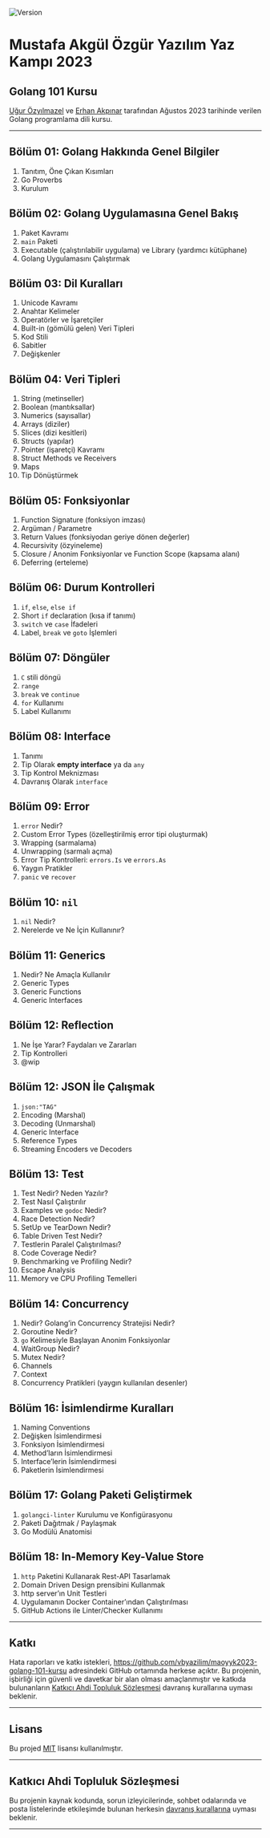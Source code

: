 ![Version](https://img.shields.io/badge/version-0.0.0-orange.svg?style=for-the-badge)

# Mustafa Akgül Özgür Yazılım Yaz Kampı 2023

## Golang 101 Kursu

[Uğur Özyılmazel][vigo] ve [Erhan Akpınar][erhan] tarafından Ağustos 2023 tarihinde verilen
Golang programlama dili kursu.

---

## Bölüm 01: Golang Hakkında Genel Bilgiler

1. Tanıtım, Öne Çıkan Kısımları
1. Go Proverbs
1. Kurulum

## Bölüm 02: Golang Uygulamasına Genel Bakış

1. Paket Kavramı
1. `main` Paketi
1. Executable (çalıştırılabilir uygulama) ve Library (yardımcı kütüphane)
1. Golang Uygulamasını Çalıştırmak

## Bölüm 03: Dil Kuralları

1. Unicode Kavramı
1. Anahtar Kelimeler
1. Operatörler ve İşaretçiler
1. Built-in (gömülü gelen) Veri Tipleri
1. Kod Stili
1. Sabitler
1. Değişkenler

## Bölüm 04: Veri Tipleri

1. String (metinseller)
1. Boolean (mantıksallar)
1. Numerics (sayısallar)
1. Arrays (diziler)
1. Slices (dizi kesitleri)
1. Structs (yapılar)
1. Pointer (işaretçi) Kavramı
1. Struct Methods ve Receivers
1. Maps
1. Tip Dönüştürmek

## Bölüm 05: Fonksiyonlar

1. Function Signature (fonksiyon imzası)
1. Argüman / Parametre
1. Return Values (fonksiyodan geriye dönen değerler)
1. Recursivity (özyineleme)
1. Closure / Anonim Fonksiyonlar ve Function Scope (kapsama alanı)
1. Deferring (erteleme)

## Bölüm 06: Durum Kontrolleri

1. `if`, `else`, `else if`
1. Short `if` declaration (kısa if tanımı)
1. `switch` ve `case` İfadeleri
1. Label, `break` ve `goto` İşlemleri

## Bölüm 07: Döngüler

1. `C` stili döngü
1. `range`
1. `break` ve `continue`
1. `for` Kullanımı
1. Label Kullanımı

## Bölüm 08: Interface

1. Tanımı
1. Tip Olarak **empty interface** ya da `any`
1. Tip Kontrol Meknizması
1. Davranış Olarak `interface`

## Bölüm 09: Error

1. `error` Nedir?
1. Custom Error Types (özelleştirilmiş error tipi oluşturmak)
1. Wrapping (sarmalama)
1. Unwrapping (sarmalı açma)
1. Error Tip Kontrolleri: `errors.Is` ve `errors.As`
1. Yaygın Pratikler
1. `panic` ve `recover`

## Bölüm 10: `nil`

1. `nil` Nedir?
1. Nerelerde ve Ne İçin Kullanınır?

## Bölüm 11: Generics

1. Nedir? Ne Amaçla Kullanılır
1. Generic Types
1. Generic Functions
1. Generic Interfaces

## Bölüm 12: Reflection

1. Ne İşe Yarar? Faydaları ve Zararları
1. Tip Kontrolleri
1. @wip

## Bölüm 12: JSON İle Çalışmak

1. `json:"TAG"`
1. Encoding (Marshal)
1. Decoding (Unmarshal)
1. Generic Interface
1. Reference Types
1. Streaming Encoders ve Decoders

## Bölüm 13: Test

1. Test Nedir? Neden Yazılır?
1. Test Nasıl Çalıştırılır
1. Examples ve `godoc` Nedir?
1. Race Detection Nedir?
1. SetUp ve TearDown Nedir?
1. Table Driven Test Nedir?
1. Testlerin Paralel Çalıştırılması?
1. Code Coverage Nedir?
1. Benchmarking ve Profiling Nedir?
1. Escape Analysis
1. Memory ve CPU Profiling Temelleri

## Bölüm 14: Concurrency

1. Nedir? Golang’in Concurrency Stratejisi Nedir?
1. Goroutine Nedir?
1. `go` Kelimesiyle Başlayan Anonim Fonksiyonlar
1. WaitGroup Nedir?
1. Mutex Nedir?
1. Channels
1. Context
1. Concurrency Pratikleri (yaygın kullanılan desenler)

## Bölüm 16: İsimlendirme Kuralları

1. Naming Conventions
1. Değişken İsimlendirmesi
1. Fonksiyon İsimlendirmesi
1. Method’ların İsimlendirmesi
1. Interface’lerin İsimlendirmesi
1. Paketlerin İsimlendirmesi

## Bölüm 17: Golang Paketi Geliştirmek

1. `golangci-linter` Kurulumu ve Konfigürasyonu
1. Paketi Dağıtmak / Paylaşmak
1. Go Modülü Anatomisi

## Bölüm 18: In-Memory Key-Value Store

1. `http` Paketini Kullanarak Rest-API Tasarlamak
1. Domain Driven Design prensibini Kullanmak
1. http server’ın Unit Testleri
1. Uygulamanın Docker Container’ından Çalıştırılması
1. GitHub Actions ile Linter/Checker Kullanımı

---

## Katkı

Hata raporları ve katkı istekleri,
https://github.com/vbyazilim/maoyyk2023-golang-101-kursu adresindeki GitHub
ortamında herkese açıktır. Bu projenin, işbirliği için güvenli ve davetkar bir
alan olması amaçlanmıştır ve katkıda bulunanların [Katkıcı Ahdi Topluluk
Sözleşmesi][COC] davranış kurallarına uyması beklenir.

---

## Lisans

Bu projed [MIT](https://opensource.org/licenses/MIT) lisansı kullanılmıştır.

---

## Katkıcı Ahdi Topluluk Sözleşmesi

Bu projenin kaynak kodunda, sorun izleyicilerinde, sohbet odalarında ve posta
listelerinde etkileşimde bulunan herkesin [davranış kurallarına][COC] uyması
beklenir.

---

[COC]:   https://github.com/vbyazilim/maoyyk2023-golang-101-kursu/blob/main/CODE_OF_CONDUCT.md
[vigo]:  https://github.com/vigo
[erhan]: https://github.com/erhanakp
